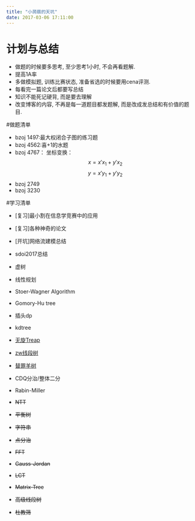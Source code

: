 ```yaml
---
title: "小蒟蒻的天坑"
date: 2017-03-06 17:11:00
---
```

# 计划与总结

* 做题的时候要多思考, 至少思考1小时, 不会再看题解.
* 提高1A率
* 多做模拟题, 训练比赛状态, 准备省选的时候要用cena评测.
* 每看完一篇论文后都要写总结
* 知识不能死记硬背, 而是要去理解
* 改变博客的内容, 不再是每一道题目都发题解, 而是改成发总结和有价值的题目.



#做题清单

* bzoj 1497:最大权闭合子图的练习题
* bzoj 4562:喜+1的水题
* bzoj 4767：
  坐标变换：
  $$x = x'x_1 + y'x_2$$
  $$y = x'y_1 + y'y_2$$
* bzoj 2749
* bzoj 3230


#学习清单

* [复习]最小割在信息学竞赛中的应用
* [复习]各种神奇的论文
* [开坑]网络流建模总结
* sdoi2017总结


* 虚树
* 线性规划 
* Stoer-Wagner Algorithm
* Gomory-Hu tree
* 插头dp
* kdtree
* [无旋Treap](http://memphis.is-programmer.com/posts/46317.html)
* [zw线段树](http://blog.csdn.net/orzgeotcbrl/article/details/51901168)
* [替罪羊树](https://riteme.github.io/blog/2016-4-6/scapegoat.html)
* CDQ分治/整体二分
* Rabin-Miller
* ~~NTT~~
* ~~平衡树~~
* ~~字符串~~ 
* ~~点分治~~
* ~~FFT~~
* ~~Gauss-Jordan~~
* ~~LCT~~
* ~~Matrix-Tree~~
* ~~高级线段树~~
* ~~杜教筛~~